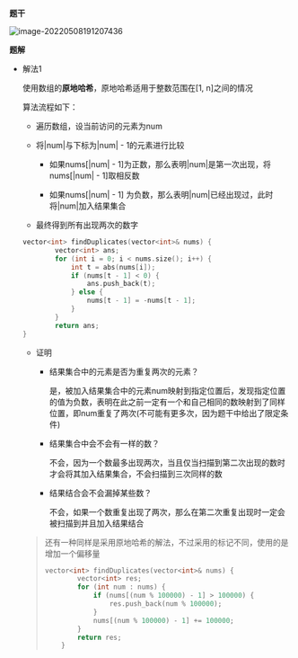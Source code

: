 **题干**

![image-20220508191207436](https://cdn.jsdelivr.net/gh/liver0377/images@main/img/image-20220508191207436.png)



**题解**

- 解法1

  使用数组的**原地哈希**，原地哈希适用于整数范围在[1, n]之间的情况

  算法流程如下：

  - 遍历数组，设当前访问的元素为num

  - 将|num|与下标为|num| - 1的元素进行比较

    - 如果nums[|num| - 1]为正数，那么表明|num|是第一次出现，将nums[|num| - 1]取相反数

    - 如果nums[|num| - 1] 为负数，那么表明|num|已经出现过，此时将|num|加入结果集合 

  - 最终得到所有出现两次的数字

  ```cpp
  vector<int> findDuplicates(vector<int>& nums) {
          vector<int> ans;
          for (int i = 0; i < nums.size(); i++) {
              int t = abs(nums[i]);
              if (nums[t - 1] < 0) {
                  ans.push_back(t);
              } else {
                  nums[t - 1] = -nums[t - 1];
              }
          }
          return ans;
  }
  ```

  - 证明

    - 结果集合中的元素是否为重复两次的元素？

      是，被加入结果集合中的元素num映射到指定位置后，发现指定位置的值为负数，表明在此之前一定有一个和自己相同的数映射到了同样位置，即num重复了两次(不可能有更多次，因为题干中给出了限定条件)

    - 结果集合中会不会有一样的数？

      不会，因为一个数最多出现两次，当且仅当扫描到第二次出现的数时才会将其加入结果集合，不会扫描到三次同样的数

    - 结果结合会不会漏掉某些数？

      不会，如果一个数重复出现了两次，那么在第二次重复出现时一定会被扫描到并且加入结果结合

  > 还有一种同样是采用原地哈希的解法，不过采用的标记不同，使用的是增加一个偏移量
  >
  > ```cpp
  > vector<int> findDuplicates(vector<int>& nums) {
  >         vector<int> res;
  >         for (int num : nums) {
  >             if (nums[(num % 100000) - 1] > 100000) {
  >                 res.push_back(num % 100000);
  >             }
  >             nums[(num % 100000) - 1] += 100000;
  >         }
  >         return res;
  >     }
  > ```